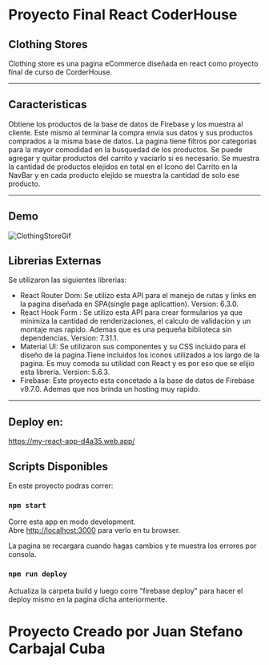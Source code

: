 # Proyecto Final React CoderHouse

## Clothing Stores
Clothing store es una pagina eCommerce diseñada en react como proyecto final de curso de CorderHouse.
***
## Caracteristicas 
Obtiene los productos de la base de datos de Firebase y los muestra al cliente. Este mismo al terminar la compra envia sus datos y sus productos comprados a la misma base de datos. La pagina tiene filtros por categorias para la mayor comodidad en la busquedad de los productos. Se puede agregar y quitar productos del carrito y vaciarlo si es necesario. Se muestra la cantidad de productos elejidos en total en el Icono del Carrito en la NavBar y en cada producto elejido se muestra la cantidad de solo ese producto.
***
## Demo

![ClothingStoreGif](https://user-images.githubusercontent.com/87455584/169379989-a1c61a80-3fe7-45bd-96ac-0857919074bc.gif)


## Librerias Externas
Se utilizaron las siguientes librerias:
* React Router Dom: Se utilizo esta API para el manejo de rutas y links en la pagina diseñada en SPA(single page aplicattion). Version: 6.3.0.
* React Hook Form : Se utilizo esta API para crear formularios ya que minimiza la cantidad de renderizaciones, el calculo de validacion y un montaje mas rapido. Ademas que es una pequeña biblioteca sin dependencias. Version: 7.31.1.
* Material UI: Se utilizaron sus componentes y su CSS incluido para el diseño de la pagina.Tiene incluidos los iconos utilizados a los largo de la pagina. Es muy comoda su utilidad con React y es por eso que se elijio esta libreria. Version: 5.6.3.
* Firebase: Este proyecto esta concetado a la base de datos de Firebase v9.7.0. Ademas que nos brinda un hosting muy rapido.

***
## Deploy en: 
https://my-react-app-d4a35.web.app/


## Scripts Disponibles

En este proyecto podras correr:

### `npm start`

Corre esta app en modo development.\
Abre [http://localhost:3000](http://localhost:3000) para verlo en tu browser.

La pagina se recargara cuando hagas cambios y te muestra los errores por consola.

### `npm run deploy`

Actualiza la carpeta build y luego corre "firebase deploy" para hacer el deploy mismo en la pagina dicha anteriormente.

# Proyecto Creado por Juan Stefano Carbajal Cuba
